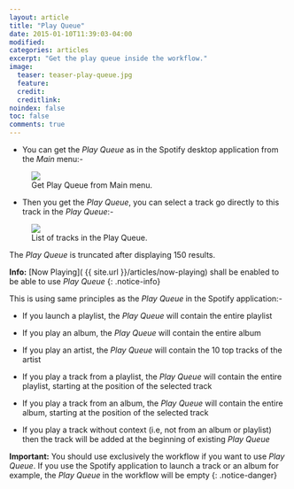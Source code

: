```yaml
---
layout: article
title: "Play Queue"
date: 2015-01-10T11:39:03-04:00
modified:
categories: articles
excerpt: "Get the play queue inside the workflow."
image:
  teaser: teaser-play-queue.jpg
  feature:
  credit: 
  creditlink:
noindex: false
toc: false
comments: true
---
```


* You can get the _Play Queue_ as in the Spotify desktop application from the *Main* menu:-

<figure>
	<img src="{{ site.url }}/images/play-queue1.jpg"></a>
	<figcaption>Get Play Queue from Main menu.</figcaption>
</figure>

* Then you get the _Play Queue_, you can select a track go directly to this track in the _Play Queue_:-

<figure>
	<img src="{{ site.url }}/images/play-queue2.jpg"></a>
	<figcaption>List of tracks in the Play Queue.</figcaption>
</figure>

The _Play Queue_ is truncated after displaying 150 results.

**Info:** [Now Playing]( {{ site.url }}/articles/now-playing) shall be enabled to be able to use _Play Queue_
{: .notice-info}

This is using same principles as the _Play Queue_ in the Spotify application:-

* If you launch a playlist, the _Play Queue_ will contain the entire playlist

* If you play an album, the _Play Queue_ will contain the entire album

* If you play an artist, the _Play Queue_ will contain the 10 top tracks of the artist

* If you play a track from a playlist, the _Play Queue_ will contain the entire playlist, starting at the position of the selected track

* If you play a track from an album, the _Play Queue_ will contain the entire album, starting at the position of the selected track

* If you play a track without context (i.e, not from an album or playlist) then the track will be added at the beginning of existing _Play Queue_

**Important:** You should use exclusively the workflow if you want to use _Play Queue_. If you use the Spotify application to launch a track or an album for example, the _Play Queue_ in the workflow will be empty
{: .notice-danger}
